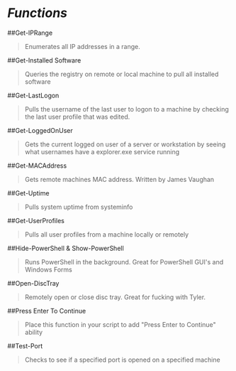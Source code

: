 # *Functions*

##Get-IPRange
  >Enumerates all IP addresses in a range. 

##Get-Installed Software
  >Queries the registry on remote or local machine to pull all installed software
  
##Get-LastLogon
  >Pulls the username of the last user to logon to a machine by checking the last user profile that was edited.

##Get-LoggedOnUser
  >Gets the current logged on user of a server or workstation by seeing what usernames have a explorer.exe service running
  
##Get-MACAddress
  >Gets remote machines MAC address.  Written by James Vaughan 
  
##Get-Uptime
  >Pulls system uptime from systeminfo

##Get-UserProfiles
  >Pulls all user profiles from a machine locally or remotely
  
##Hide-PowerShell & Show-PowerShell
  >Runs PowerShell in the background.  Great for PowerShell GUI's and Windows Forms
  
##Open-DiscTray
  >Remotely open or close disc tray.  Great for fucking with Tyler.
  
##Press Enter To Continue
  >Place this function in your script to add "Press Enter to Continue" ability
  
##Test-Port
  >Checks to see if a specified port is opened on a specified machine
